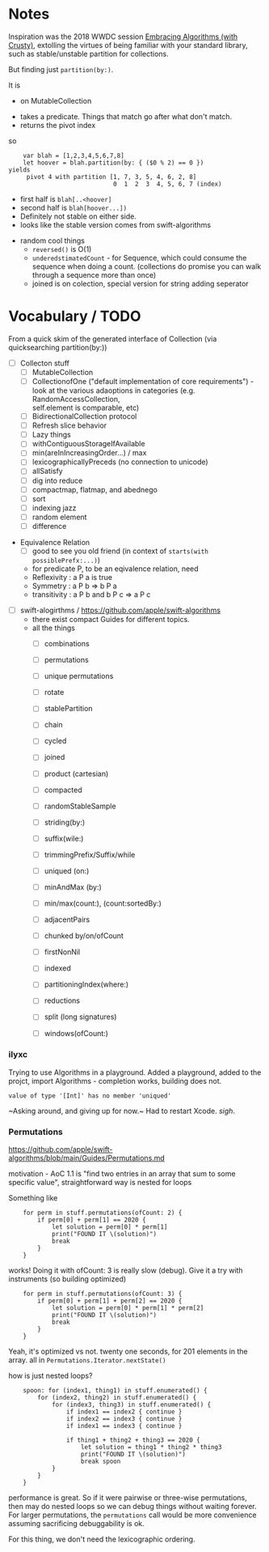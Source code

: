 # Notes

Inspiration was the 2018 WWDC session [Embracing Algorithms (with Crusty)](https://developer.apple.com/videos/play/wwdc2018/223/), extolling the virtues of being familiar with your
standard library, such as stable/unstable partition for collections.

But finding just `partition(by:)`.

It is

* on MutableCollection

- takes a predicate. Things that match go after what don't match.
- returns the pivot index

so
```
    var blah = [1,2,3,4,5,6,7,8]
    let hoover = blah.partition(by: { ($0 % 2) == 0 })
yields
     pivot 4 with partition [1, 7, 3, 5, 4, 6, 2, 8]
                             0  1  2  3  4, 5, 6, 7 (index)
```
- first half is `blah[..<hoover]`
- second half is `blah[hoover...])`
- Definitely not stable on either side.
- looks like the stable version comes from swift-algorithms

* random cool things
  - `reversed()` is O(1)
  - `underedstimatedCount` - for Sequence, which could consume the sequence when doing
    a count.  (collections do promise you can walk through a sequence more than once)
  - joined is on colection, special version for string adding seperator

# Vocabulary / TODO

From a quick skim of the generated interface of Collection (via quicksearching
partition(by:))

* [ ] Collecton stuff
  - [ ] MutableCollection
  - [ ] CollectionofOne ("default implementation of core requirements")
        - look at the various adaoptions in categories (e.g. RandomAccessCollection,  
          self.element is comparable, etc)
  - [ ] BidirectionalCollection protocol
  - [ ] Refresh slice behavior
  - [ ] Lazy things
  - [ ] withContiguousStorageIfAvailable
  - [ ] min(areInIncreasingOrder...) / max
  - [ ] lexicographicallyPreceds (no connection to unicode)
  - [ ] allSatisfy
  - [ ] dig into reduce
  - [ ] compactmap, flatmap, and abednego
  - [ ] sort
  - [ ] indexing jazz
  - [ ] random element
  - [ ] difference

* Equivalence Relation
  - [ ] good to see you old friend (in context of `starts(with possiblePrefx:...)`)
  - for predicate P, to be an eqivalence relation, need
  - Reflexivity : a P a is true
  - Symmetry : a P b => b P a
  - transitivity : a P b and b P c => a P c
  

* [ ] swift-alogirthms / https://github.com/apple/swift-algorithms
  - there exist compact Guides for different topics.
  - all the things
    - [ ] combinations
    - [ ] permutations
    - [ ] unique permutations

    - [ ] rotate
    - [ ] stablePartition

    - [ ] chain
    - [ ] cycled
    - [ ] joined
    - [ ] product (cartesian)

    - [ ] compacted
    - [ ] randomStableSample
    - [ ] striding(by:)
    - [ ] suffix(wile:)
    - [ ] trimmingPrefix/Suffix/while
    - [ ] uniqued (on:)
    - [ ] minAndMax (by:)

    - [ ] min/max(count:), (count:sortedBy:)  

    - [ ] adjacentPairs
    - [ ] chunked by/on/ofCount
    - [ ] firstNonNil
    - [ ] indexed
    - [ ] partitioningIndex(where:)
    - [ ] reductions
    - [ ] split (long signatures)
    - [ ] windows(ofCount:)

### ilyxc

Trying to use Algorithms in a playground. Added a playground, added to the projct,
import Algorithms - completion works, building does not. 

```
value of type '[Int]' has no member 'uniqued'
```

~Asking around, and giving up for now.~  Had to restart Xcode.  _sigh_.


### Permutations

https://github.com/apple/swift-algorithms/blob/main/Guides/Permutations.md

motivation - AoC 1.1 is "find two entries in an array that sum to some specific value",
straightforward way is nested for loops

Something like

```
    for perm in stuff.permutations(ofCount: 2) {
        if perm[0] + perm[1] == 2020 {
            let solution = perm[0] * perm[1]
            print("FOUND IT \(solution)")
            break
        }
    }
```

works!  Doing it with ofCount: 3 is really slow (debug).  Give it a try with
instruments (so building optimized)

```
    for perm in stuff.permutations(ofCount: 3) {
        if perm[0] + perm[1] + perm[2] == 2020 {
            let solution = perm[0] * perm[1] * perm[2]
            print("FOUND IT \(solution)")
            break
        }
    }
```

Yeah, it's optimized vs not.  twenty one seconds, for 201 elements in the array.
all in `Permutations.Iterator.nextState()`

how is just nested loops?

```
    spoon: for (index1, thing1) in stuff.enumerated() {
        for (index2, thing2) in stuff.enumerated() {
            for (index3, thing3) in stuff.enumerated() {
                if index1 == index2 { continue }
                if index2 == index3 { continue }
                if index1 == index3 { continue }
                
                if thing1 + thing2 + thing3 == 2020 {
                    let solution = thing1 * thing2 * thing3
                    print("FOUND IT \(solution)")
                    break spoon
            }
        }
    }
```

performance is great.  So if it were pairwise or three-wise permutations, then
may do nested loops so we can debug things without waiting forever.  For larger
permutations, the `permutations` call would be more convenience assuming sacrificing
debuggability is ok.

For this thing, we don't need the lexicographic ordering.

